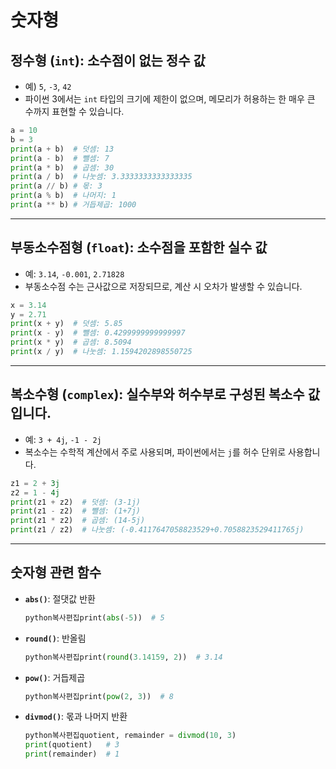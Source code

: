 # 숫자형

## **정수형 (`int`)**: 소수점이 없는 정수 값

* 예) `5`, `-3`, `42`
* 파이썬 3에서는 `int` 타입의 크기에 제한이 없으며, 메모리가 허용하는 한 매우 큰 수까지 표현할 수 있습니다.

```python
a = 10
b = 3
print(a + b)  # 덧셈: 13
print(a - b)  # 뺄셈: 7
print(a * b)  # 곱셈: 30
print(a / b)  # 나눗셈: 3.3333333333333335
print(a // b) # 몫: 3
print(a % b)  # 나머지: 1
print(a ** b) # 거듭제곱: 1000
```

***

## **부동소수점형 (`float`)**: 소수점을 포함한 실수 값

* 예: `3.14`, `-0.001`, `2.71828`
* 부동소수점 수는 근사값으로 저장되므로, 계산 시 오차가 발생할 수 있습니다.

```python
x = 3.14
y = 2.71
print(x + y)  # 덧셈: 5.85
print(x - y)  # 뺄셈: 0.4299999999999997
print(x * y)  # 곱셈: 8.5094
print(x / y)  # 나눗셈: 1.1594202898550725
```

***

## **복소수형 (`complex`)**: 실수부와 허수부로 구성된 복소수 값입니다.

* 예: `3 + 4j`, `-1 - 2j`
* 복소수는 수학적 계산에서 주로 사용되며, 파이썬에서는 `j`를 허수 단위로 사용합니다.

```python
z1 = 2 + 3j
z2 = 1 - 4j
print(z1 + z2)  # 덧셈: (3-1j)
print(z1 - z2)  # 뺄셈: (1+7j)
print(z1 * z2)  # 곱셈: (14-5j)
print(z1 / z2)  # 나눗셈: (-0.4117647058823529+0.7058823529411765j)
```

***

## 숫자형 관련 함수

*   **`abs()`**: 절댓값 반환

    ```python
    python복사편집print(abs(-5))  # 5
    ```
*   **`round()`**: 반올림

    ```python
    python복사편집print(round(3.14159, 2))  # 3.14
    ```
*   **`pow()`**: 거듭제곱

    ```python
    python복사편집print(pow(2, 3))  # 8
    ```
*   **`divmod()`**: 몫과 나머지 반환

    ```python
    python복사편집quotient, remainder = divmod(10, 3)
    print(quotient)   # 3
    print(remainder)  # 1
    ```





